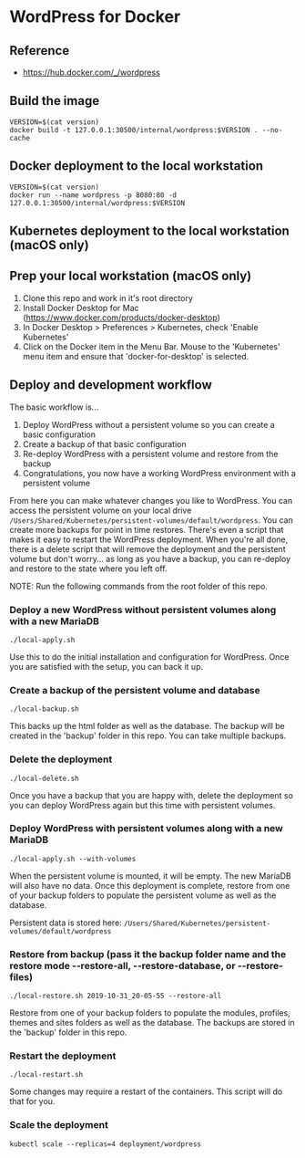 # WordPress for Docker

## Reference
- https://hub.docker.com/_/wordpress

## Build the image
~~~
VERSION=$(cat version)
docker build -t 127.0.0.1:30500/internal/wordpress:$VERSION . --no-cache
~~~

## Docker deployment to the local workstation

~~~
VERSION=$(cat version)
docker run --name wordpress -p 8080:80 -d 127.0.0.1:30500/internal/wordpress:$VERSION
~~~

## Kubernetes deployment to the local workstation (macOS only)

## Prep your local workstation (macOS only)
1. Clone this repo and work in it's root directory
1. Install Docker Desktop for Mac (https://www.docker.com/products/docker-desktop)
1. In Docker Desktop > Preferences > Kubernetes, check 'Enable Kubernetes'
1. Click on the Docker item in the Menu Bar. Mouse to the 'Kubernetes' menu item and ensure that 'docker-for-desktop' is selected.


## Deploy and development workflow
The basic workflow is... 
1. Deploy WordPress without a persistent volume so you can create a basic configuration
1. Create a backup of that basic configuration
1. Re-deploy WordPress with a persistent volume and restore from the backup
1. Congratulations, you now have a working WordPress environment with a persistent volume

From here you can make whatever changes you like to WordPress.  You can access the persistent volume on your local drive `/Users/Shared/Kubernetes/persistent-volumes/default/wordpress`.  You can create more backups for point in time restores.  There's even a script that makes it easy to restart the WordPress deployment.  When you're all done, there is a delete script that will remove the deployment and the persistent volume but don't worry... as long as you have a backup, you can re-deploy and restore to the state where you left off.


NOTE: Run the following commands from the root folder of this repo.

### Deploy a new WordPress without persistent volumes along with a new MariaDB
~~~
./local-apply.sh
~~~

Use this to do the initial installation and configuration for WordPress.  Once you are satisfied with the setup, you can back it up.


### Create a backup of the persistent volume and database
~~~
./local-backup.sh
~~~

This backs up the html folder as well as the database. The backup will be created in the 'backup' folder in this repo. You can take multiple backups.


### Delete the deployment
~~~
./local-delete.sh
~~~

Once you have a backup that you are happy with, delete the deployment so you can deploy WordPress again but this time with persistent volumes.


### Deploy WordPress with persistent volumes along with a new MariaDB
~~~
./local-apply.sh --with-volumes
~~~

When the persistent volume is mounted, it will be empty.  The new MariaDB will also have no data.  Once this deployment is complete, restore from one of your backup folders to populate the persistent volume as well as the database.


Persistent data is stored here: `/Users/Shared/Kubernetes/persistent-volumes/default/wordpress`


### Restore from backup (pass it the backup folder name and the restore mode --restore-all, --restore-database, or --restore-files)
~~~
./local-restore.sh 2019-10-31_20-05-55 --restore-all
~~~

Restore from one of your backup folders to populate the modules, profiles, themes and sites folders as well as the database.  The backups are stored in the 'backup' folder in this repo.


### Restart the deployment
~~~
./local-restart.sh
~~~

Some changes may require a restart of the containers.  This script will do that for you.


### Scale the deployment
~~~
kubectl scale --replicas=4 deployment/wordpress
~~~
